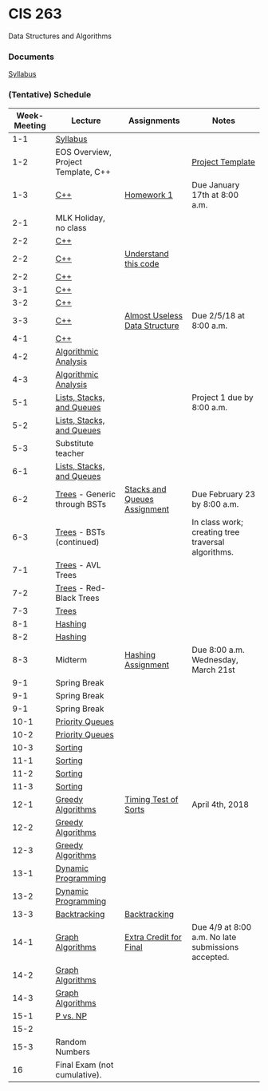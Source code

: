 # CIS 263
Data Structures and Algorithms

### Documents
[Syllabus](./documents/263_01_02.pdf "Course syllabus")

### (Tentative) Schedule

| Week-Meeting | Lecture | Assignments | Notes |
|------|---------|-------------|-------|
|  1-1 | [Syllabus](./documents/263_01_02.pdf "Course syllabus")       |             |       |
|  1-2 | EOS Overview, Project Template, C++ |             |[Project Template](https://github.com/irawoodring/CIS263_Project_Template "Project Template")|
|  1-3 | [C++](https://gitpitch.com/irawoodring/263/master?p=cpp "C++ notes") | [Homework 1](./assignments/setting_up_environment.md "Homework 1")            | Due January 17th at 8:00 a.m.       |
|  2-1 | MLK Holiday, no class |             |       |
|  2-2 | [C++](https://gitpitch.com/irawoodring/263/master?p=cpp "C++ notes") |             |       |
|  2-2 | [C++](https://gitpitch.com/irawoodring/263/master?p=cpp "C++ notes") | [Understand this code](https://github.com/irawoodring/pointer_perils "Pointers repository")            |       |
|  2-2 | [C++](https://gitpitch.com/irawoodring/263/master?p=cpp "C++ notes") |             |       |
|  3-1 | [C++](https://gitpitch.com/irawoodring/263/master?p=cpp "C++ notes") |             |       |
|  3-2 | [C++](https://gitpitch.com/irawoodring/263/master?p=cpp "C++ notes") |             |       |
|  3-3 | [C++](https://gitpitch.com/irawoodring/263/master?p=cpp "C++ notes") |  [Almost Useless Data Structure](https://github.com/irawoodring/CIS263-AUDS "AUDS Assignment")           |  Due 2/5/18 at 8:00 a.m.      |
|  4-1 | [C++](https://gitpitch.com/irawoodring/263/master?p=cpp "C++ notes") |             |       |
|  4-2 | [Algorithmic Analysis](https://gitpitch.com/irawoodring/263/master?p=algorithm_analysis "Algorithm Analysis") |             |       |
|  4-3 | [Algorithmic Analysis](https://gitpitch.com/irawoodring/263/master?p=algorithm_analysis "Algorithm Analysis") |             |       |
|  5-1 | [Lists, Stacks, and Queues](https://gitpitch.com/irawoodring/263/master?p=lists_stacks_queues "Lists, Stacks, and Queues") |             | Project 1 due by 8:00 a.m.   |
|  5-2 | [Lists, Stacks, and Queues](https://gitpitch.com/irawoodring/263/master?p=lists_stacks_queues "Lists, Stacks, and Queues") |             |   |
|  5-3 | Substitute teacher  |             |  |
|  6-1 | [Lists, Stacks, and Queues](https://gitpitch.com/irawoodring/263/master?p=lists_stacks_queues "Lists, Stacks, and Queues") |             |  |
|  6-2 | [Trees](https://gitpitch.com/irawoodring/263/master?p=trees "Trees") - Generic through BSTs | [Stacks and Queues Assignment](./assignments/stacks_and_queues.md "Stacks and Queues") | Due February 23 by 8:00 a.m.  |
|  6-3 | [Trees](https://gitpitch.com/irawoodring/263/master?p=trees "Trees") - BSTs (continued) |      |  In class work; creating tree traversal algorithms. |
| 7-1 | [Trees](https://gitpitch.com/irawoodring/263/master?p=trees "Trees") - AVL Trees | | |
| 7-2 | [Trees](https://gitpitch.com/irawoodring/263/master?p=trees "Trees") - Red-Black Trees | | |
| 7-3 | [Trees](https://gitpitch.com/irawoodring/263/master?p=trees "Trees")  | | |
| 8-1 | [Hashing](https://gitpitch.com/irawoodring/263/master?p=hashing "Hashing") | | |
| 8-2 | [Hashing](https://gitpitch.com/irawoodring/263/master?p=hashing "Hashing") | | |
| 8-3 | Midterm | [Hashing Assignment](./assignments/hashing.md "Hashing assignment")| Due 8:00 a.m. Wednesday, March 21st |
| 9-1 | Spring Break | | |
| 9-1 | Spring Break | | |
| 9-1 | Spring Break | | |
| 10-1 | [Priority Queues](https://gitpitch.com/irawoodring/263/master?p=priority_queues "Priority queues") | | |
| 10-2 | [Priority Queues](https://gitpitch.com/irawoodring/263/master?p=priority_queues "Priority queues") | | |
| 10-3 | [Sorting](https://gitpitch.com/irawoodring/263/master?p=sorting "Sorting")| | |
| 11-1 | [Sorting](https://gitpitch.com/irawoodring/263/master?p=sorting "Sorting")| | |
| 11-2 | [Sorting](https://gitpitch.com/irawoodring/263/master?p=sorting "Sorting")| | |
| 11-3 | [Sorting](https://gitpitch.com/irawoodring/263/master?p=sorting "Sorting")| | |
| 12-1 | [Greedy Algorithms](https://gitpitch.com/irawoodring/263/master?p=greedy_algorithms) | [Timing Test of Sorts](./assignments/timing_test.md) | April 4th, 2018 |
| 12-2 | [Greedy Algorithms](https://gitpitch.com/irawoodring/263/master?p=greedy_algorithms) | | |
| 12-3 | [Greedy Algorithms](https://gitpitch.com/irawoodring/263/master?p=greedy_algorithms) | | |
| 13-1 | [Dynamic Programming](https://gitpitch.com/irawoodring/263/master?p=dynamic_programming) | | |
| 13-2 | [Dynamic Programming](https://gitpitch.com/irawoodring/263/master?p=dynamic_programming) | | |
| 13-3 | [Backtracking](https://gitpitch.com/irawoodring/263/master?p=backtracking) | [Backtracking](./assignments/sudoku.md) | |
| 14-1 | [Graph Algorithms](https://gitpitch.com/irawoodring/263/master?p=graph_algorithms) | [Extra Credit for Final](./assignments/01-knapsack.md) | Due 4/9 at 8:00 a.m.  No late submissions accepted. |
| 14-2 | [Graph Algorithms](https://gitpitch.com/irawoodring/263/master?p=graph_algorithms) | | |
| 14-3 | [Graph Algorithms](https://gitpitch.com/irawoodring/263/master?p=graph_algorithms) | | |
| 15-1 | [P vs. NP](https://gitpitch.com/irawoodring/263/master?p=p-np) | | |
| 15-2 | | | |
| 15-3 | Random Numbers | | |
| 16 | Final Exam (not cumulative). | | |
